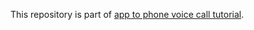 This repository is part of [app to phone voice call tutorial](https://developer.nexmo.com/client-sdk/tutorials/app-to-phone/introduction/kotlin).
